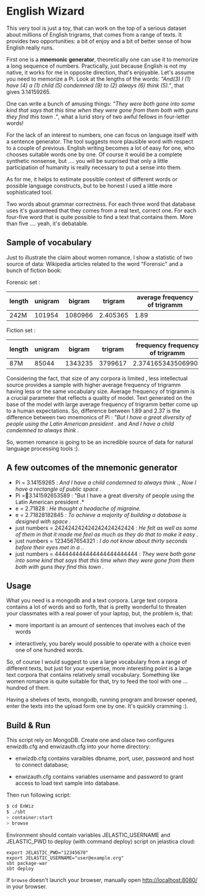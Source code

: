 English Wizard
==================


This very tool is just a toy, that can  work on the top of a serious dataset about millions of English trigrams, that comes from a range of texts. It provides two opportunities: a bit of enjoy and a bit of better sense of how English really runs.

First one is a **mnemonic generator**, theoretically one can use it to memorize a long sequence of numbers. Practically, just because English is not my native, it works for me in opposite direction, that's enjoyable. Let's assume you need to memorize a Pi. Look at the lengths of the words: *"And(3) I (1) have (4) a (1) child (5) condemned (9) to (2) always (6) think (5)."*, that gives 3.14159265.

One can write a bunch of amusing things: *"They were both gone into some kind that says that this time when they were gone from them both with guns they find this town ."*, what a lurid story of two awful fellows in four-letter words!

For the lack of an interest to numbers, one can focus on language itself with a sentence generator. The tool suggests more plausible word with respect to a couple of previous. English writing becomes a lot of easy for one, who chooses suitable words one by one. Of course it would be a complete synthetic nonsense, but .... you will be surprised that only a little participation of humanity is really necessary to put a sense into them.

As for me, it helps to estimate possible context of different words or possible language constructs, but to be honest I used a little more sophisticated tool.

Two words about grammar correctness. For each three word that database uses it's guaranteed that they comes from a real text, correct one. For each four-five word that is quite possible to find a text that contains them. More than five .... yeah, it's debatable.


Sample of vocabulary
---------------------
Just to illustrate the claim about women romance, I show a statistic of two source of data: Wikipedia articles related to the word "Forensic" and a bunch of fiction book:

Forensic set :

| length  | unigram | bigram | trigram  | average frequency of trigramm |
| --------| ------ | ------- | -------- | ----------------------------- |
|  242M   | 101954 | 1080966 | 2.405365 | 1.89                          |

Fiction set :

|  length | unigram | bigram | trigram  | frequency frequency of trigramm |
| --------| ------ | ------- | -------- | ------------------------------- |
|  87M    | 85044  | 1343235 | 3799617  | 2.3741653435069905              |

Considering the fact, that size of any corpora is limited  , less intellectual source provides a sample with higher average frequency of trigramm having less or the same vocabulary size. Average frequency of trigramm is a crucial parameter that reflects a quality of model. Text generated on the base of the model with large average frequency of trigramm better come up to a human expectations. So, difference between 1.89 and 2.37 is the difference between two mnemonics of Pi : *"But I have a great diversity of people using the Latin American president .* and *And I have a child condemned to always think .*
 
So, women romance is going to be an incredible source of data for natural language processing tools :).

<!--
|         | unigram | bigram | trigram  | frequency |
| --------| ------ | ------- | -------- | --------- |
| xaa-xae | 33000  |  199000 | 329000   | 1.37      |
| xaf-xaj | 45461  |  324267 | 579255   | 1.482     |
| xak-xao | 54941  |  434926 | 817300   | 1.521     |
| xau-xay | 63841  |  541313 | 1051161  | 1.56      |
| xay-xbc | 70783  |  631158 | 1259202  | 1.646     |
| xbd-xbh | 78613  |  738428 | 1515427  | 1.69      |
| xbi-xbm | 85038  |  825300 | 1728236  | 1.721     |
| xbn-xbr | 85038  |  825300 | 1728236  | 1.76      |
| xbs-xbw | 88164  |  873820 | 1854607  |  1.79     |
| xbx-xcb | 92218  |  929691 | 1993352  | 1.808     |
| xcc-xcg | 97179  | 1003502 | 2193309  | 1.864     | 
| xch-xci | 101954 | 1080966 | 2.405365 | 1.89      |


-->

<!--
The Wikipedia is an atypical case though: for fiction books a vocabulary grown shows different shapes:

|         | unigram | bigram | trigram  | frequency |
| --------| ------ | ------- | -------- | --------- |
|  xaa    | 25228  | 226915  |  485915  | 1.664     |
|  xab    | 33411  | 381919  |  905278  | 1.862     |
|  xac    | 41397  | 516805  | 1282582  | 1.967     |
|  xad    | 51640  | 667635  | 1692993  | 2         |
|  xae    | 58162  | 782039  | 2032108  | 2.053     |
|  xaf    | 64081  | 895827  | 2381007  | 2.111     |
|  xag    | 69331  | 1004366 | 2721126  | 2.157     |
|  xah    | 74191  | 1110674 | 3057782  | 2.221     |
|  xai    | 78598  | 1205567 | 3356044  | 2.280     |
|  xaj    | 80744  / 1260286 / 3538706  / 2.309     / 
|  xaj    | 82847 / 1295670 / 3645601 / 2.320     /
/  xak    | 85044 | 1343235 | 3799617 |"2.3741653435069905) |
|         |        |         |          |           |

(Each individaul sample was about 8M length, 87M in common, frequency is for average frequency of trigram).
-->


A few outcomes of the mnemonic generator
-------------------------------------------

 - Pi = 3.14159265 :	*And I have a child condemned to always think .*, *Now I have a rectangle of public space .*
 - Pi =3.141592653589	 : "But I have a great diversity of people using the Latin American president .*
 -	e = 2.71828 : *He thought a headache of migraine.*
 -	e = 2.71828182845 : *To achieve a majority of building a database is designed with space .*
 -	just numbers = 242424242424242424242424 : 	*He felt as well as some of them in that it made me feel as much as they do that to make it easy .*
 - just numbers = 1234567654321 :	*I do not know about thirty seconds before their eyes met in a ..*
 - just numbers = 444444444444444444444444 : *They were both gone into some kind that says that this time when they were gone from them both with guns they find this town .*


Usage
-------------
What you need is a mongodb and a text corpora. Large text corpora contains a lot of words and so forth, that 
is pretty wonderful to threaten your classmates with a real power of your laptop, but, the problem is, that:

 - more important is an amount of sentences that involves each of the words

 - interactively, you barely would possible to operate with a choice even one of one hundred words.

So, of course I would suggest to use a large vocabulary from a range of different texts, but just for your expertise, more interesting point is a large text corpora that contains relatively small vocabulary. Something like women romance is quite suitable for that, try to feed the tool with one ... hundred of them.

Having a shelves of texts, mongodb, running program and browser opened, enter the texts into the upload form one by one. It's quickly cramming :).

Build & Run
-------------------
This script rely on MongoDB. Create one and olace two configures
enwizdb.cfg and enwizauth.cfg into your home directory:

 - enwizdb.cfg contains varaibles dbname, port, user, password and host to connect
   database;

 - enwizauth.cfg contains variables username and password to grant access to load 
   text sample into database.

Then run following script: 

```sh
$ cd EnWiz
$ ./sbt
> container:start
> browse
```

Environment should contain variables JELASTIC_USERNAME and JELASTIC_PWD to deploy (with command deploy) 
script on jelastica cloud:

```
export JELASTIC_PWD="12345678"
export JELASTIC_USERNAME="user@example.org"
sbt package-war
sbt deploy
```

If `browse` doesn't launch your browser, manually open [http://localhost:8080/](http://localhost:8080/) in your browser.
